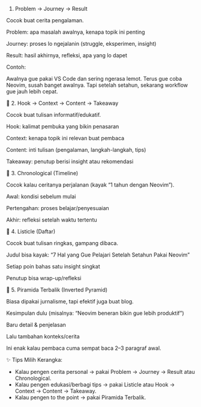 1. Problem → Journey → Result

Cocok buat cerita pengalaman.

Problem: apa masalah awalnya, kenapa topik ini penting

Journey: proses lo ngejalanin (struggle, eksperimen, insight)

Result: hasil akhirnya, refleksi, apa yang lo dapet

Contoh:

Awalnya gue pakai VS Code dan sering ngerasa lemot. Terus gue coba Neovim, susah banget awalnya. Tapi setelah setahun, sekarang workflow gue jauh lebih cepat.

🔹 2. Hook → Context → Content → Takeaway

Cocok buat tulisan informatif/edukatif.

Hook: kalimat pembuka yang bikin penasaran

Context: kenapa topik ini relevan buat pembaca

Content: inti tulisan (pengalaman, langkah-langkah, tips)

Takeaway: penutup berisi insight atau rekomendasi

🔹 3. Chronological (Timeline)

Cocok kalau ceritanya perjalanan (kayak “1 tahun dengan Neovim”).

Awal: kondisi sebelum mulai

Pertengahan: proses belajar/penyesuaian

Akhir: refleksi setelah waktu tertentu

🔹 4. Listicle (Daftar)

Cocok buat tulisan ringkas, gampang dibaca.

Judul bisa kayak: “7 Hal yang Gue Pelajari Setelah Setahun Pakai Neovim”

Setiap poin bahas satu insight singkat

Penutup bisa wrap-up/refleksi

🔹 5. Piramida Terbalik (Inverted Pyramid)

Biasa dipakai jurnalisme, tapi efektif juga buat blog.

Kesimpulan dulu (misalnya: “Neovim beneran bikin gue lebih produktif”)

Baru detail & penjelasan

Lalu tambahan konteks/cerita

Ini enak kalau pembaca cuma sempat baca 2–3 paragraf awal.

✨ Tips Milih Kerangka:

- Kalau pengen cerita personal → pakai Problem → Journey → Result atau Chronological.
- Kalau pengen edukasi/berbagi tips → pakai Listicle atau Hook → Context → Content → Takeaway.
- Kalau pengen to the point → pakai Piramida Terbalik.
